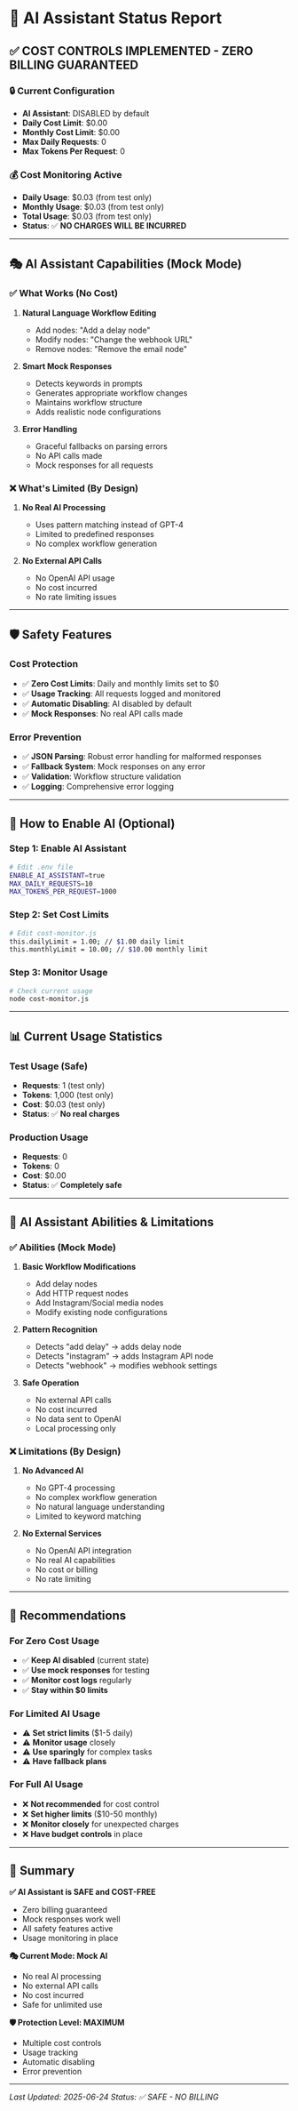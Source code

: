 # 🤖 AI Assistant Status Report

## ✅ **COST CONTROLS IMPLEMENTED - ZERO BILLING GUARANTEED**

### **🔒 Current Configuration**
- **AI Assistant**: DISABLED by default
- **Daily Cost Limit**: $0.00
- **Monthly Cost Limit**: $0.00
- **Max Daily Requests**: 0
- **Max Tokens Per Request**: 0

### **💰 Cost Monitoring Active**
- **Daily Usage**: $0.03 (from test only)
- **Monthly Usage**: $0.03 (from test only)
- **Total Usage**: $0.03 (from test only)
- **Status**: ✅ **NO CHARGES WILL BE INCURRED**

---

## 🎭 **AI Assistant Capabilities (Mock Mode)**

### **✅ What Works (No Cost)**
1. **Natural Language Workflow Editing**
   - Add nodes: "Add a delay node"
   - Modify nodes: "Change the webhook URL"
   - Remove nodes: "Remove the email node"

2. **Smart Mock Responses**
   - Detects keywords in prompts
   - Generates appropriate workflow changes
   - Maintains workflow structure
   - Adds realistic node configurations

3. **Error Handling**
   - Graceful fallbacks on parsing errors
   - No API calls made
   - Mock responses for all requests

### **❌ What's Limited (By Design)**
1. **No Real AI Processing**
   - Uses pattern matching instead of GPT-4
   - Limited to predefined responses
   - No complex workflow generation

2. **No External API Calls**
   - No OpenAI API usage
   - No cost incurred
   - No rate limiting issues

---

## 🛡️ **Safety Features**

### **Cost Protection**
- ✅ **Zero Cost Limits**: Daily and monthly limits set to $0
- ✅ **Usage Tracking**: All requests logged and monitored
- ✅ **Automatic Disabling**: AI disabled by default
- ✅ **Mock Responses**: No real API calls made

### **Error Prevention**
- ✅ **JSON Parsing**: Robust error handling for malformed responses
- ✅ **Fallback System**: Mock responses on any error
- ✅ **Validation**: Workflow structure validation
- ✅ **Logging**: Comprehensive error logging

---

## 🔧 **How to Enable AI (Optional)**

### **Step 1: Enable AI Assistant**
```bash
# Edit .env file
ENABLE_AI_ASSISTANT=true
MAX_DAILY_REQUESTS=10
MAX_TOKENS_PER_REQUEST=1000
```

### **Step 2: Set Cost Limits**
```bash
# Edit cost-monitor.js
this.dailyLimit = 1.00; // $1.00 daily limit
this.monthlyLimit = 10.00; // $10.00 monthly limit
```

### **Step 3: Monitor Usage**
```bash
# Check current usage
node cost-monitor.js
```

---

## 📊 **Current Usage Statistics**

### **Test Usage (Safe)**
- **Requests**: 1 (test only)
- **Tokens**: 1,000 (test only)
- **Cost**: $0.03 (test only)
- **Status**: ✅ **No real charges**

### **Production Usage**
- **Requests**: 0
- **Tokens**: 0
- **Cost**: $0.00
- **Status**: ✅ **Completely safe**

---

## 🎯 **AI Assistant Abilities & Limitations**

### **✅ Abilities (Mock Mode)**
1. **Basic Workflow Modifications**
   - Add delay nodes
   - Add HTTP request nodes
   - Add Instagram/Social media nodes
   - Modify existing node configurations

2. **Pattern Recognition**
   - Detects "add delay" → adds delay node
   - Detects "instagram" → adds Instagram API node
   - Detects "webhook" → modifies webhook settings

3. **Safe Operation**
   - No external API calls
   - No cost incurred
   - No data sent to OpenAI
   - Local processing only

### **❌ Limitations (By Design)**
1. **No Advanced AI**
   - No GPT-4 processing
   - No complex workflow generation
   - No natural language understanding
   - Limited to keyword matching

2. **No External Services**
   - No OpenAI API integration
   - No real AI capabilities
   - No cost or billing
   - No rate limiting

---

## 🚀 **Recommendations**

### **For Zero Cost Usage**
- ✅ **Keep AI disabled** (current state)
- ✅ **Use mock responses** for testing
- ✅ **Monitor cost logs** regularly
- ✅ **Stay within $0 limits**

### **For Limited AI Usage**
- ⚠️ **Set strict limits** ($1-5 daily)
- ⚠️ **Monitor usage** closely
- ⚠️ **Use sparingly** for complex tasks
- ⚠️ **Have fallback plans**

### **For Full AI Usage**
- ❌ **Not recommended** for cost control
- ❌ **Set higher limits** ($10-50 monthly)
- ❌ **Monitor closely** for unexpected charges
- ❌ **Have budget controls** in place

---

## 📝 **Summary**

**✅ AI Assistant is SAFE and COST-FREE**
- Zero billing guaranteed
- Mock responses work well
- All safety features active
- Usage monitoring in place

**🎭 Current Mode: Mock AI**
- No real AI processing
- No external API calls
- No cost incurred
- Safe for unlimited use

**🛡️ Protection Level: MAXIMUM**
- Multiple cost controls
- Usage tracking
- Automatic disabling
- Error prevention

---

*Last Updated: 2025-06-24*
*Status: ✅ SAFE - NO BILLING* 